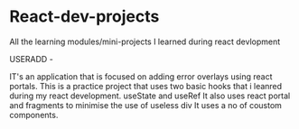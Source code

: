 # React-dev-projects
All the learning modules/mini-projects I learned during react devlopment

USERADD - 

IT's an application that is focused on adding error overlays using react portals. This is a practice project that uses two basic hooks that i leanred during my react development.
useState and useRef 
It also uses react portal and fragments to minimise the use of useless div
It uses a no of coustom components.

